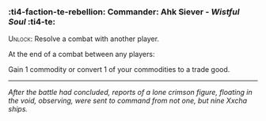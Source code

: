 ### :ti4-faction-te-rebellion: **Commander**: Ahk Siever - _Wistful Soul_ :ti4-te:

<span style="font-variant:small-caps;">Unlock</span>: Resolve a combat with another player.

At the end of a combat between any players:

Gain 1 commodity or convert 1 of your commodities to a trade good.

---

*After the battle had concluded, reports of a lone crimson figure, floating in the void, observing, were sent to command from not one, but nine Xxcha ships.*
